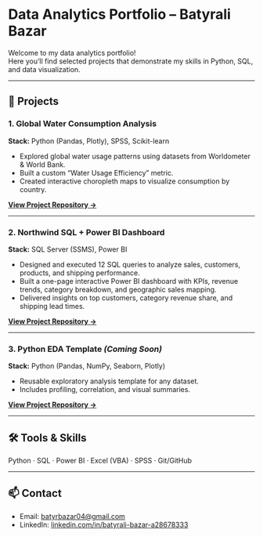 # Data Analytics Portfolio – Batyrali Bazar

Welcome to my data analytics portfolio!  
Here you’ll find selected projects that demonstrate my skills in Python, SQL, and data visualization.

---

## 🔹 Projects

### 1. Global Water Consumption Analysis
**Stack:** Python (Pandas, Plotly), SPSS, Scikit-learn  
- Explored global water usage patterns using datasets from Worldometer & World Bank.
- Built a custom “Water Usage Efficiency” metric.
- Created interactive choropleth maps to visualize consumption by country.

[**View Project Repository →**](https://github.com/b4tyr4li/water-consumption-analysis)

---

### 2. Northwind SQL + Power BI Dashboard
**Stack:** SQL Server (SSMS), Power BI  
- Designed and executed 12 SQL queries to analyze sales, customers, products, and shipping performance.  
- Built a one-page interactive Power BI dashboard with KPIs, revenue trends, category breakdown, and geographic sales mapping.  
- Delivered insights on top customers, category revenue share, and shipping lead times.

[**View Project Repository →**](https://github.com/b4tyr4li/sql-data-exploration)

---

### 3. Python EDA Template *(Coming Soon)*
**Stack:** Python (Pandas, NumPy, Seaborn, Plotly)  
- Reusable exploratory analysis template for any dataset.
- Includes profiling, correlation, and visual summaries.

[**View Project Repository →**](https://github.com/b4tyr4li/python-eda-template)

---

## 🛠️ Tools & Skills
Python · SQL · Power BI · Excel (VBA) · SPSS · Git/GitHub

---

## 📫 Contact
- Email: batyrbazar04@gmail.com  
- LinkedIn: [linkedin.com/in/batyrali-bazar-a28678333](https://www.linkedin.com/in/batyrali-bazar-a28678333)
